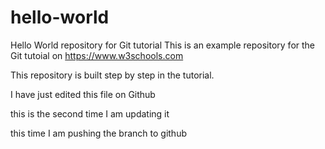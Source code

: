 # hello-world
Hello World repository for Git tutorial
This is an example repository for the Git tutoial on https://www.w3schools.com

This repository is built step by step in the tutorial.

I have just edited this file on Github

this is the second time I am updating it

this time I am pushing the branch to github
